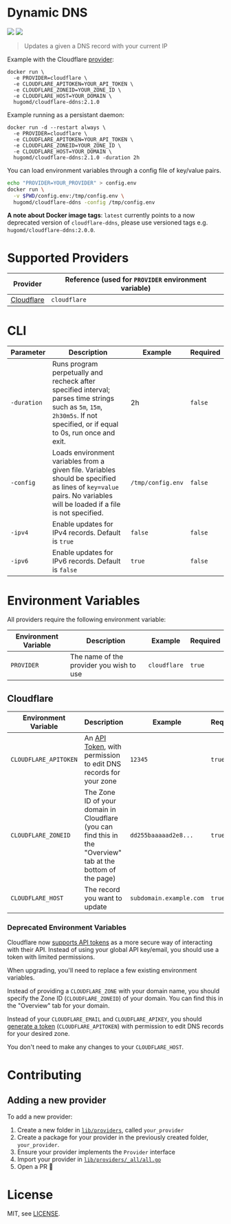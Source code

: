 # Dynamic DNS
[![](https://images.microbadger.com/badges/image/hugomd/cloudflare-ddns.svg)](https://microbadger.com/images/hugomd/cloudflare-ddns "Get your own image badge on microbadger.com") [![](https://images.microbadger.com/badges/version/hugomd/cloudflare-ddns.svg)](https://microbadger.com/images/hugomd/cloudflare-ddns "Get your own version badge on microbadger.com") 

> Updates a given a DNS record with your current IP

Example with the Cloudflare [provider](#supported-providers):
```
docker run \
  -e PROVIDER=cloudflare \
  -e CLOUDFLARE_APITOKEN=YOUR_API_TOKEN \
  -e CLOUDFLARE_ZONEID=YOUR_ZONE_ID \
  -e CLOUDFLARE_HOST=YOUR_DOMAIN \
  hugomd/cloudflare-ddns:2.1.0
```

Example running as a persistant daemon:
```
docker run -d --restart always \
  -e PROVIDER=cloudflare \
  -e CLOUDFLARE_APITOKEN=YOUR_API_TOKEN \
  -e CLOUDFLARE_ZONEID=YOUR_ZONE_ID \
  -e CLOUDFLARE_HOST=YOUR_DOMAIN \
  hugomd/cloudflare-ddns:2.1.0 -duration 2h
```

You can load environment variables through a config file of key/value pairs.

```sh
echo "PROVIDER=YOUR_PROVIDER" > config.env
docker run \
  -v $PWD/config.env:/tmp/config.env \
  hugomd/cloudflare-ddns -config /tmp/config.env
```

**A note about Docker image tags**: `latest` currently points to a now deprecated version of `cloudflare-ddns`, please use versioned tags e.g. `hugomd/cloudflare-ddns:2.0.0`.

# Supported Providers

| Provider                             | Reference (used for `PROVIDER` environment variable) |
|--------------------------------------|------------------------------------------------------|
| [Cloudflare](https://cloudflare.com) | `cloudflare`                                         |

# CLI

| Parameter             | Description                                                                                                                                                                | Example           | Required |
|-----------------------|----------------------------------------------------------------------------------------------------------------------------------------------------------------------------|-------------------|----------|
| `-duration`           | Runs program perpetually and recheck after specified interval; parses time strings such as `5m`, `15m`, `2h30m5s`. If not specified, or if equal to 0s, run once and exit. | 2h                | `false`  |
| `-config`             | Loads environment variables from a given file. Variables should be specified as lines of `key=value` pairs. No variables will be loaded if a file is not specified.        | `/tmp/config.env` | `false`  |
| `-ipv4`             | Enable updates for IPv4 records. Default is `true`        | `false` | `false`  |
| `-ipv6`             | Enable updates for IPv6 records. Default is `false`        | `true` | `false`  |


# Environment Variables

All providers require the following environment variable:

| Environment Variable            | Description                             | Example       | Required |
|---------------------------------|-----------------------------------------|---------------|----------|
| `PROVIDER`                      | The name of the provider you wish to use | `cloudflare` | `true`   |

## Cloudflare

| Environment Variable               | Description                                                                                                                                                | Example                 | Required |
| ---------------------------------- | ---------------------------------------------------------------------------------------------------------------------------------------------------------- | ----------------------- | -------- |
| `CLOUDFLARE_APITOKEN`              | An [API Token](https://support.cloudflare.com/hc/en-us/articles/200167836-Managing-API-Tokens-and-Keys), with permission to edit DNS records for your zone | `12345`                 | `true`   |
| `CLOUDFLARE_ZONEID`                | The Zone ID of your domain in Cloudflare (you can find this in the "Overview" tab at the bottom of the page)                                               | `dd255baaaaad2e8...`    | `true`   |
| `CLOUDFLARE_HOST`                  | The record you want to update                                                                                                                              | `subdomain.example.com` | `true`   |

### Deprecated Environment Variables

Cloudflare now [supports API tokens](https://blog.cloudflare.com/api-tokens-general-availability/) as a more secure way of interacting with their API. Instead of using your global API key/email, you should use a token with limited permissions.

When upgrading, you'll need to replace a few existing environment variables.

Instead of providing a `CLOUDFLARE_ZONE` with your domain name, you should specify the Zone ID (`CLOUDFLARE_ZONEID`) of your domain. You can find this in the "Overview" tab for your domain.

Instead of your `CLOUDFLARE_EMAIL` and `CLOUDFLARE_APIKEY`, you should [generate a token](https://support.cloudflare.com/hc/en-us/articles/200167836-Managing-API-Tokens-and-Keys#12345680) (`CLOUDFLARE_APITOKEN`) with permission to edit DNS records for your desired zone.

You don't need to make any changes to your `CLOUDFLARE_HOST`.

# Contributing

## Adding a new provider

To add a new provider:
1. Create a new folder in [`lib/providers`](https://github.com/hugomd/cloudflare-ddns/tree/master/lib/providers), called `your_provider`
2. Create a package for your provider in the previously created folder, `your_provider`.
3. Ensure your provider implements the `Provider` interface
4. Import your provider in [`lib/providers/_all/all.go`](https://github.com/hugomd/cloudflare-ddns/blob/master/lib/providers/_all/all.go)
5. Open a PR 🎉

# License

MIT, see [LICENSE](./LICENSE).
